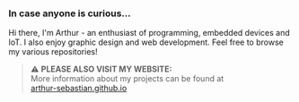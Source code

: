 ### In case anyone is curious...

Hi there, I'm Arthur - an enthusiast of programming, embedded devices and IoT. I also enjoy graphic design and web development. Feel free to browse my various repositories!

> ⚠️ **PLEASE ALSO VISIT MY WEBSITE:**<br>
> More information about my projects can be found at <br>
> [arthur-sebastian.github.io](https://arthur-sebastian.github.io)
